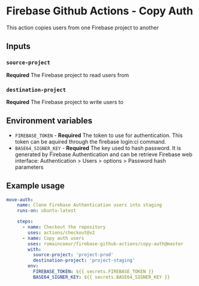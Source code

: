 # Firebase Github Actions - Copy Auth

This action copies users from one Firebase project to another

## Inputs

### `source-project`

**Required** The Firebase project to read users from

### `destination-project`

**Required** The Firebase project to write users to

## Environment variables

* `FIREBASE_TOKEN` - **Required** The token to use for authentication. This token can be aquired through the firebase
login:ci command.
* `BASE64_SIGNER_KEY` - **Required** The key used to hash password. It is generated by Firebase Authentication and can
be retrieve Firebase web interface: Authentication > Users > options > Password hash parameters

## Example usage

```yaml
move-auth:
    name: Clone Firebase Authentication users into staging
    runs-on: ubuntu-latest

    steps:
      - name: Checkout the repository
        uses: actions/checkout@v2
      - name: Copy auth users
        uses: romaincoeur/firebase-github-actions/copy-auth@master
        with:
          source-project: 'project-prod'
          destination-project: 'project-staging'
        env:
          FIREBASE_TOKEN: ${{ secrets.FIREBASE_TOKEN }}
          BASE64_SIGNER_KEY: ${{ secrets.BASE64_SIGNER_KEY }}
```
